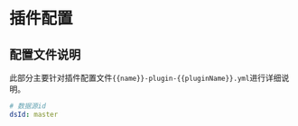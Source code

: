 
# 插件配置


## 配置文件说明

此部分主要针对插件配置文件`{{name}}-plugin-{{pluginName}}.yml`进行详细说明。

```yaml
# 数据源id
dsId: master
```



